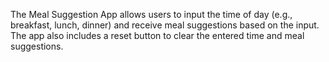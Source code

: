 The Meal Suggestion App allows users to input the time of day (e.g., breakfast, lunch, dinner) and receive meal suggestions based on the input. The app also includes a reset button to clear the entered time and meal suggestions.
